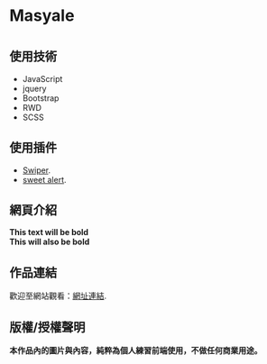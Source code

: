 # Masyale <h1>
## 使用技術
* JavaScript
* jquery
* Bootstrap
* RWD
* SCSS 
## 使用插件
* [Swiper](https://swiperjs.com).
* [sweet alert](https://sweetalert2.github.io/#download).
## 網頁介紹


**This text will be bold**  
__This will also be bold__


## 作品連結
歡迎至網站觀看：[網址連結](https://j-mingyan.github.io/Masyale.github.io/westernRestaurant_1.html).


## 版權/授權聲明
**本作品內的圖片與內容，純粹為個人練習前端使用，不做任何商業用途。**
